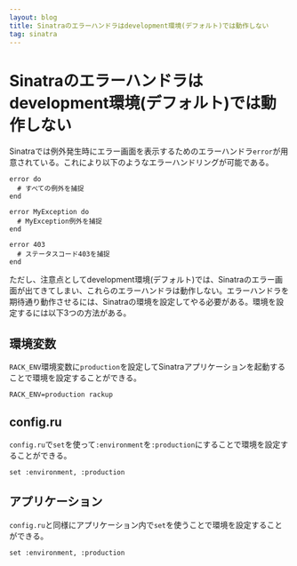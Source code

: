 ```yaml
---
layout: blog
title: Sinatraのエラーハンドラはdevelopment環境(デフォルト)では動作しない
tag: sinatra
---
```


# Sinatraのエラーハンドラはdevelopment環境(デフォルト)では動作しない

Sinatraでは例外発生時にエラー画面を表示するためのエラーハンドラ`error`が用意されている。これにより以下のようなエラーハンドリングが可能である。

~~~~
error do
  # すべての例外を捕捉
end

error MyException do
  # MyException例外を捕捉
end

error 403
  # ステータスコード403を捕捉
end
~~~~

ただし、注意点としてdevelopment環境(デフォルト)では、Sinatraのエラー画面が出てきてしまい、これらのエラーハンドラは動作しない。エラーハンドラを期待通り動作させるには、Sinatraの環境を設定してやる必要がある。環境を設定するには以下3つの方法がある。

## 環境変数

`RACK_ENV`環境変数に`production`を設定してSinatraアプリケーションを起動することで環境を設定することができる。

~~~~
RACK_ENV=production rackup
~~~~

## config.ru

`config.ru`で`set`を使って`:environment`を`:production`にすることで環境を設定することができる。

~~~~
set :environment, :production
~~~~

## アプリケーション

`config.ru`と同様にアプリケーション内で`set`を使うことで環境を設定することができる。

~~~~
set :environment, :production
~~~~

